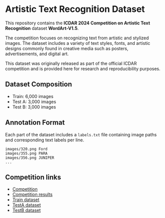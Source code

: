 # Artistic Text Recognition Dataset

This repository contains the **ICDAR 2024 Competition on Artistic Text Recognition** dataset **WordArt-V1.5**.

The competition focuses on recognizing text from artistic and stylized images.
The dataset includes a variety of text styles, fonts, and artistic designs commonly found in creative media such as posters, advertisements, and digital art.

This dataset was originally released as part of the official ICDAR competition and is provided here for research and reproducibility purposes.

## Dataset Composition
- Train: 6,000 images
- Test A: 3,000 images
- Test B: 3,000 images

## Annotation Format
Each part of the dataset includes a `labels.txt` file containing image paths and corresponding text labels per line.
```
images/320.png Ford
images/355.png PARA
images/356.png JUNIPER
...
```

## Competition links
- [Competition](https://sites.google.com/view/icdar-2024-competition-wordart/)
- [Competition results](https://codalab.lisn.upsaclay.fr/competitions/17182#participate)
- [Train dataset](https://drive.google.com/file/d/1Lq6xKNbD7Kvs-i1myJPmwBLLG5YnoM9N/view)
- [TestA dataset](https://drive.google.com/file/d/15tkLbdXYzIILVWIg4kqjPMJ51p-vD2Ej/view)
- [TestB dataset](https://drive.google.com/file/d/1Q7kAqFITGntZAn-HuCh8vQpHTpDkPSAH/view)
